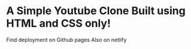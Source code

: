 # A Simple Youtube Clone Built using HTML and CSS only!

Find deployment on Github pages
Also on netlify